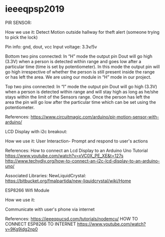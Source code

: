 ﻿# ieeeqpsp2019

PIR SENSOR:

How we use it:
Detect Motion outside hallway for theft alert (someone trying to pick the lock)

Pin info: gnd, dout, vcc
Input voltage: 3.3v/5v

Bottom two pins connected: In “H” mode the output pin Dout will go high (3.3V) when a person is detected within range and goes low after a particular time (time is set by potentiometer). In this mode the output pin will go high irrespective of whether the person is still present inside the range or has left the area. We are using our module in “H” mode in our project.

Top two pins connected: In “I” mode the output pin Dout will go high (3.3V) when  a person is detected within range and will stay high as long as he/she stays within the limit of the Sensors range. Once the person has left the area the pin will go low after the particular time which can be set using the potentiometer.

References: https://www.circuitmagic.com/arduino/pir-motion-sensor-with-arduino/

LCD Display with i2c breakout: 

How we use it:
User Interaction- Prompt and respond to user's actions

References: How to connect an Lcd Display to an Arduino Uno Tutorial
https://www.youtube.com/watch?v=xVC0X_PE_XE&t=127s
http://www.techydiy.org/how-to-connect-an-i2c-lcd-display-to-an-arduino-uno/

Associated Libraries:
NewLiquidCrystal:
https://bitbucket.org/fmalpartida/new-liquidcrystal/wiki/Home

ESP8266 Wifi Module

How we use it:

Communicate with user's phone via internet

References: 
https://ieeeqpucsd.com/tutorials/nodemcu/
HOW TO CONNECT ESP8266 TO INTERNET https://www.youtube.com/watch?v=9Kg9idg2np0
